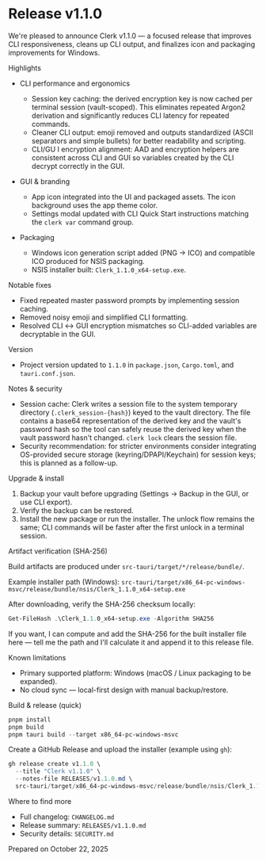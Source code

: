 # Release v1.1.0

We're pleased to announce Clerk v1.1.0 — a focused release that improves CLI responsiveness, cleans up CLI output, and finalizes icon and packaging improvements for Windows.

Highlights

- CLI performance and ergonomics
  - Session key caching: the derived encryption key is now cached per terminal session (vault-scoped). This eliminates repeated Argon2 derivation and significantly reduces CLI latency for repeated commands.
  - Cleaner CLI output: emoji removed and outputs standardized (ASCII separators and simple bullets) for better readability and scripting.
  - CLI/GU I encryption alignment: AAD and encryption helpers are consistent across CLI and GUI so variables created by the CLI decrypt correctly in the GUI.

- GUI & branding
  - App icon integrated into the UI and packaged assets. The icon background uses the app theme color.
  - Settings modal updated with CLI Quick Start instructions matching the `clerk var` command group.

- Packaging
  - Windows icon generation script added (PNG → ICO) and compatible ICO produced for NSIS packaging.
  - NSIS installer built: `Clerk_1.1.0_x64-setup.exe`.

Notable fixes

- Fixed repeated master password prompts by implementing session caching.
- Removed noisy emoji and simplified CLI formatting.
- Resolved CLI ↔ GUI encryption mismatches so CLI-added variables are decryptable in the GUI.

Version

- Project version updated to `1.1.0` in `package.json`, `Cargo.toml`, and `tauri.conf.json`.

Notes & security

- Session cache: Clerk writes a session file to the system temporary directory (`.clerk_session-{hash}`) keyed to the vault directory. The file contains a base64 representation of the derived key and the vault's password hash so the tool can safely reuse the derived key when the vault password hasn't changed. `clerk lock` clears the session file.
- Security recommendation: for stricter environments consider integrating OS-provided secure storage (keyring/DPAPI/Keychain) for session keys; this is planned as a follow-up.

Upgrade & install

1. Backup your vault before upgrading (Settings → Backup in the GUI, or use CLI export).
2. Verify the backup can be restored.
3. Install the new package or run the installer. The unlock flow remains the same; CLI commands will be faster after the first unlock in a terminal session.

Artifact verification (SHA-256)

Build artifacts are produced under `src-tauri/target/*/release/bundle/`.

Example installer path (Windows):
`src-tauri/target/x86_64-pc-windows-msvc/release/bundle/nsis/Clerk_1.1.0_x64-setup.exe`

After downloading, verify the SHA-256 checksum locally:

```powershell
Get-FileHash .\Clerk_1.1.0_x64-setup.exe -Algorithm SHA256
```

If you want, I can compute and add the SHA-256 for the built installer file here — tell me the path and I'll calculate it and append it to this release file.

Known limitations

- Primary supported platform: Windows (macOS / Linux packaging to be expanded).
- No cloud sync — local-first design with manual backup/restore.

Build & release (quick)

```powershell
pnpm install
pnpm build
pnpm tauri build --target x86_64-pc-windows-msvc
```

Create a GitHub Release and upload the installer (example using `gh`):

```powershell
gh release create v1.1.0 \
  --title "Clerk v1.1.0" \
  --notes-file RELEASES/v1.1.0.md \
  src-tauri/target/x86_64-pc-windows-msvc/release/bundle/nsis/Clerk_1.1.0_x64-setup.exe
```

Where to find more

- Full changelog: `CHANGELOG.md`
- Release summary: `RELEASES/v1.1.0.md`
- Security details: `SECURITY.md`

Prepared on October 22, 2025
